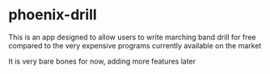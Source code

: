 # phoenix-drill

This is an app designed to allow users to write marching band drill for free compared to the very expensive programs currently available on the market

It is very bare bones for now, adding more features later
